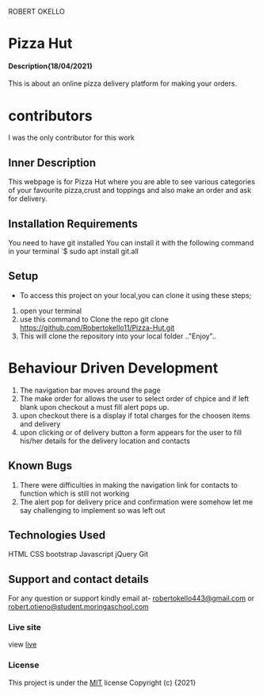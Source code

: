 ROBERT OKELLO

# Pizza Hut

#### Description{18/04/2021}

This is about an online pizza delivery platform for making your orders.

# contributors

I was the only contributor for this work

## Inner Description

This webpage is for Pizza Hut where you are able to see various categories of your favourite pizza,crust and toppings and also make an order and ask for delivery.

## Installation Requirements

You need to have git installed
You can install it with the following command in your terminal `$ sudo apt install git.all

## Setup

- To access this project on your local,you can clone it using these steps;

1. open your terminal
2. use this command to Clone the repo git clone https://github.com/Robertokello11/Pizza-Hut.git
3. This will clone the repository into your local folder
   .."Enjoy"..

# Behaviour Driven Development

1. The navigation bar moves around the page
2. The make order for allows the user to select order of chpice and if left blank upon checkout a must fill alert pops up.
3. upon checkout there is a display if total charges for the choosen items and delivery
4. upon clicking or of delivery button a form appears for the user to fill his/her details for the delivery location and contacts

## Known Bugs

1. There were difficulties in making the navigation link for contacts to function which is still not working
2. The alert pop for delivery price and confirmation were somehow let me say challenging to implement so was left out

## Technologies Used

HTML
CSS
bootstrap
Javascript
jQuery
Git

## Support and contact details

For any question or support kindly email at- robertokello443@gmail.com or robert.otieno@student.moringaschool.com

### Live site

view [live](https://robertokello11.github.io/Pizza-Hut/)

### License

This project is under the [MIT](LICENSE) license
Copyright (c) {2021}
